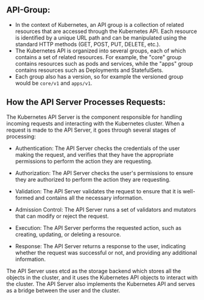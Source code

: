 ## API-Group:
- In the context of Kubernetes, an API group is a collection of related resources that are accessed through the Kubernetes API. Each resource is identified by a unique URL path and can be manipulated using the standard HTTP methods (GET, POST, PUT, DELETE, etc.).
- The Kubernetes API is organized into several groups, each of which contains a set of related resources. For example, the "core" group contains resources such as pods and services, while the "apps" group contains resources such as Deployments and StatefulSets.
- Each group also has a version, so for example the versioned group would be ``core/v1`` and ``apps/v1``.

## How the API Server Processes Requests:
The Kubernetes API Server is the component responsible for handling incoming requests and interacting with the Kubernetes cluster. When a request is made to the API Server, it goes through several stages of processing:
- Authentication: The API Server checks the credentials of the user making the request, and verifies that they have the appropriate permissions to perform the action they are requesting.
- Authorization: The API Server checks the user's permissions to ensure they are authorized to perform the action they are requesting.
- Validation: The API Server validates the request to ensure that it is well-formed and contains all the necessary information.

- Admission Control: The API Server runs a set of validators and mutators that can modify or reject the request.

- Execution: The API Server performs the requested action, such as creating, updating, or deleting a resource.

- Response: The API Server returns a response to the user, indicating whether the request was successful or not, and providing any additional information.

The API Server uses etcd as the storage backend which stores all the objects in the cluster, and it uses the Kubernetes API objects to interact with the cluster. The API Server also implements the Kubernetes API and serves as a bridge between the user and the cluster.